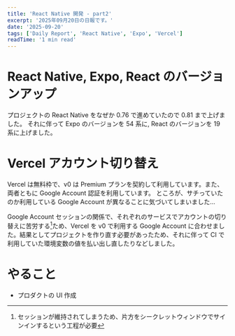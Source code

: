 ```yaml
---
title: 'React Native 開発 - part2'
excerpt: '2025年09月20日の日報です。'
date: '2025-09-20'
tags: ['Daily Report', 'React Native', 'Expo', 'Vercel']
readTime: '1 min read'
---
```


# React Native, Expo, React のバージョンアップ

プロジェクトの React Native をなぜか 0.76 で進めていたので 0.81 まで上げました。
それに伴って Expo のバージョンを 54 系に, React のバージョンを 19 系に上げました。

# Vercel アカウント切り替え

Vercel は無料枠で、v0 は Premium プランを契約して利用しています。また、両者ともに Google Account 認証を利用しています。
ところが、サチっていたのか利用している Google Account が異なることに気づいてしまいました...

Google Account セッションの関係で、それぞれのサービスでアカウントの切り替えに苦労する[^1]ため、Vercel を v0 で利用する Google Account に合わせました。結果としてプロジェクトを作り直す必要があったため、それに伴って CI で利用していた環境変数の値を払い出し直したりなどしました。

# やること

- プロダクトの UI 作成

[^1]: セッションが維持されてしまうため、片方をシークレットウィンドウでサインインするという工程が必要
